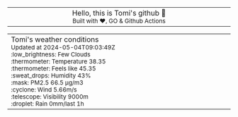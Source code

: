 
<div align="center">
<table>
<tbody>
<td align="center">
<img width="2000" height="0"><br>
Hello, this is Tomi's github 👋<br>
<sup>Built with ❤️, GO & Github Actions</sup><br>
<img width="2000" height="0">
</td>
</tbody>
</table>
</div>
<table>
<tbody>
<td align="left">
<img width="2000" height="0"><br>
Tomi's weather conditions<br>
<sup>Updated at 2024-05-04T09:03:49Z</sup><br>
<sup>:low_brightness: Few Clouds</sup><br>
<sup>:thermometer: Temperature 38.35 </sup><br>
<sup>:thermometer: Feels like 45.35</sup><br>
<sup>:sweat_drops: Humidity 43%</sup><br>
<sup>:mask: PM2.5 66.5 μg/m3</sup><br>
<sup>:cyclone: Wind 5.66m/s </sup><br>
<sup>:telescope: Visibility 9000m </sup><br>
<sup>:droplet: Rain 0mm/last 1h </sup><br>
<img width="2000" height="0">
</td>
<td align="left">
<img width="2000" height="0"><br>
<br>
<img width="2000" height="0">
</td>
</tbody>
</table>
</div>
    
